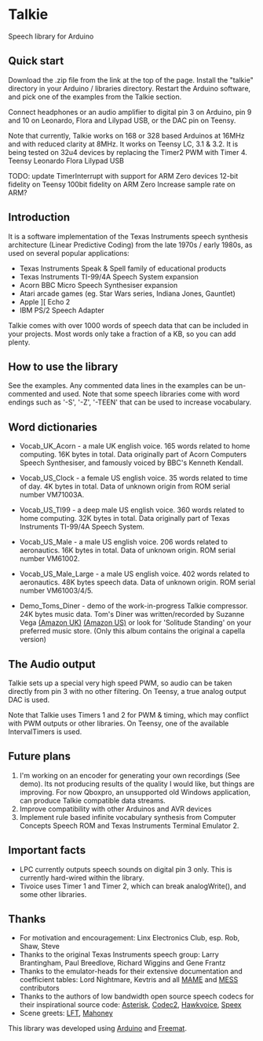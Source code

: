 Talkie
======

Speech library for Arduino

Quick start
-----------
Download the .zip file from the link at the top of the page.
Install the "talkie" directory in your Arduino / libraries directory. Restart the Arduino software, and pick one of the examples from the Talkie section. 

Connect headphones or an audio amplifier to digital pin 3 on Arduino, pin 9 and 10 on 
Leonardo, Flora and Lilypad USB, or the DAC pin on Teensy.

Note that currently, Talkie works  on 168 or 328 based Arduinos at 16MHz and with reduced clarity at 8MHz.
It works on  Teensy LC, 3.1 & 3.2. 
It is being tested on 32u4 devices by replacing the Timer2 PWM with Timer 4.
    Teensy
    Leonardo
    Flora
    Lilypad USB

TODO:
      update TimerInterrupt with support for ARM Zero devices
      12-bit fidelity on Teensy
      100bit fidelity on ARM Zero
      Increase sample rate on ARM?


Introduction
------------
It is a software implementation of the Texas Instruments speech synthesis architecture (Linear Predictive Coding) from the late 1970s / early 1980s, as used on several popular applications:
* Texas Instruments Speak & Spell family of educational products
* Texas Instruments TI-99/4A Speech System expansion
* Acorn BBC Micro Speech Synthesiser expansion
* Atari arcade games (eg. Star Wars series, Indiana Jones, Gauntlet)
* Apple ][ Echo 2
* IBM PS/2 Speech Adapter

Talkie comes with over 1000 words of speech data that can be included in your projects. Most words only take a fraction of a KB, so you can add plenty.


How to use the library
----------------------
See the examples. Any commented data lines in the examples can be un-commented and used. Note that some speech libraries come with word endings such as '-S', '-Z', '-TEEN' that can be used to increase vocabulary.

Word dictionaries
-----------------
* Vocab_UK_Acorn - a male UK english voice. 165 words related to home computing. 16K bytes in total. Data originally part of Acorn Computers Speech Synthesiser, and famously voiced by BBC's Kenneth Kendall.

* Vocab_US_Clock - a female US english voice. 35 words related to time of day. 4K bytes in total. Data of unknown origin from ROM serial number VM71003A.

* Vocab_US_TI99 - a deep male US english voice. 360 words related to home computing. 32K bytes in total. Data originally part of Texas Instruments TI-99/4A Speech System.

* Vocab_US_Male - a male US english voice. 206 words related to aeronautics. 16K bytes in total. Data of unknown origin. ROM serial number VM61002.

* Vocab_US_Male_Large - a male US english voice. 402 words related to aeronautics. 48K bytes speech data. Data of unknown origin. ROM serial number VM61003/4/5.

* Demo_Toms_Diner - demo of the work-in-progress Talkie compressor. 24K bytes music data. Tom's Diner was written/recorded by Suzanne Vega [(Amazon UK)](http://www.amazon.co.uk/Solitude-Standing-Suzanne-Vega/dp/B000026GZQ) [(Amazon US)](http://www.amazon.com/Solitude-Standing-Suzanne-Vega/dp/B000002GHB) or look for 'Solitude Standing' on your preferred music store. (Only this album contains the original a capella version)


The Audio output
----------------
Talkie sets up a special very high speed PWM, so audio can be taken directly from pin 3 with no other filtering.  On Teensy, a true analog output DAC is used.

Note that Talkie uses Timers 1 and 2 for PWM & timing, which may conflict with PWM outputs or other libraries.  On Teensy, one of the available IntervalTimers is used.


Future plans
------------
1. I'm working on an encoder for generating your own recordings (See demo). Its not producing results of the quality I would like, but things are improving. For now Qboxpro, an unsupported old Windows application, can produce Talkie compatible data streams.
2. Improve compatibility with other Arduinos and AVR devices
3. Implement rule based infinite vocabulary synthesis from Computer Concepts Speech ROM and Texas Instruments Terminal Emulator 2.

Important facts
---------------
* LPC currently outputs speech sounds on digital pin 3 only. This is currently hard-wired within the library.
* Tivoice uses Timer 1 and Timer 2, which can break analogWrite(), and some other libraries.


Thanks
------
* For motivation and encouragement: Linx Electronics Club, esp. Rob, Shaw, Steve
* Thanks to the original Texas Instruments speech group: Larry Brantingham, Paul Breedlove, Richard Wiggins and Gene Frantz
* Thanks to the emulator-heads for their extensive documentation and coefficient tables: Lord Nightmare, Kevtris and all [MAME](http://mamedev.org) and [MESS](http://www.mess.org) contributors
* Thanks to the authors of low bandwidth open source speech codecs for their inspirational source code: [Asterisk](http://www.asterisk.org), [Codec2](http://codec2.org), [Hawkvoice](http://hawksoft.com/hawkvoice), [Speex](http://www.speex.org)
* Scene greets: [LFT](http://www.linusakesson.net), [Mahoney](http://www.livet.se/mahoney)


This library was developed using [Arduino](http://arduino.cc) and [Freemat](http://freemat.sourceforge.net).
